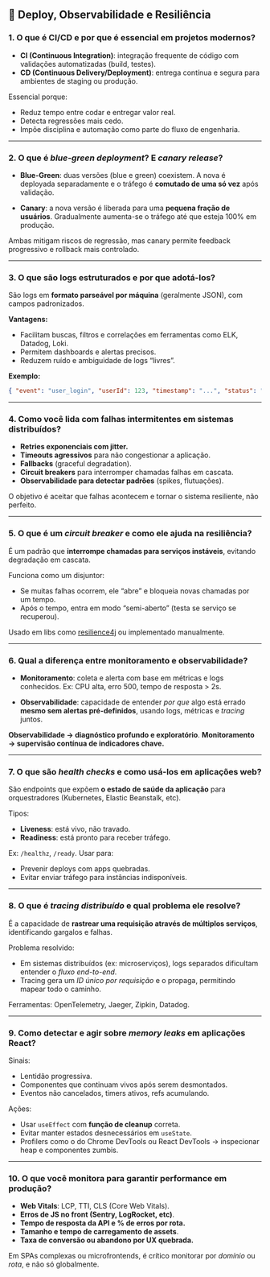 ## 🚀 Deploy, Observabilidade e Resiliência

### 1. **O que é CI/CD e por que é essencial em projetos modernos?**

* **CI (Continuous Integration)**: integração frequente de código com validações automatizadas (build, testes).
* **CD (Continuous Delivery/Deployment)**: entrega contínua e segura para ambientes de staging ou produção.

Essencial porque:

* Reduz tempo entre codar e entregar valor real.
* Detecta regressões mais cedo.
* Impõe disciplina e automação como parte do fluxo de engenharia.

---

### 2. **O que é *blue-green deployment*? E *canary release*?**

* **Blue-Green**: duas versões (blue e green) coexistem. A nova é deployada separadamente e o tráfego é **comutado de uma só vez** após validação.

* **Canary**: a nova versão é liberada para uma **pequena fração de usuários**. Gradualmente aumenta-se o tráfego até que esteja 100% em produção.

Ambas mitigam riscos de regressão, mas canary permite feedback progressivo e rollback mais controlado.

---

### 3. **O que são logs estruturados e por que adotá-los?**

São logs em **formato parseável por máquina** (geralmente JSON), com campos padronizados.

**Vantagens:**

* Facilitam buscas, filtros e correlações em ferramentas como ELK, Datadog, Loki.
* Permitem dashboards e alertas precisos.
* Reduzem ruído e ambiguidade de logs “livres”.

**Exemplo:**

```json
{ "event": "user_login", "userId": 123, "timestamp": "...", "status": "success" }
```

---

### 4. **Como você lida com falhas intermitentes em sistemas distribuídos?**

* **Retries exponenciais com jitter.**
* **Timeouts agressivos** para não congestionar a aplicação.
* **Fallbacks** (graceful degradation).
* **Circuit breakers** para interromper chamadas falhas em cascata.
* **Observabilidade para detectar padrões** (spikes, flutuações).

O objetivo é aceitar que falhas acontecem e tornar o sistema resiliente, não perfeito.

---

### 5. **O que é um *circuit breaker* e como ele ajuda na resiliência?**

É um padrão que **interrompe chamadas para serviços instáveis**, evitando degradação em cascata.

Funciona como um disjuntor:

* Se muitas falhas ocorrem, ele “abre” e bloqueia novas chamadas por um tempo.
* Após o tempo, entra em modo “semi-aberto” (testa se serviço se recuperou).

Usado em libs como [resilience4j](https://resilience4j.readme.io/) ou implementado manualmente.

---

### 6. **Qual a diferença entre monitoramento e observabilidade?**

* **Monitoramento**: coleta e alerta com base em métricas e logs conhecidos.
  Ex: CPU alta, erro 500, tempo de resposta > 2s.

* **Observabilidade**: capacidade de entender *por que* algo está errado **mesmo sem alertas pré-definidos**, usando logs, métricas e *tracing* juntos.

**Observabilidade → diagnóstico profundo e exploratório**.
**Monitoramento → supervisão contínua de indicadores chave.**

---

### 7. **O que são *health checks* e como usá-los em aplicações web?**

São endpoints que expõem **o estado de saúde da aplicação** para orquestradores (Kubernetes, Elastic Beanstalk, etc).

Tipos:

* **Liveness**: está vivo, não travado.
* **Readiness**: está pronto para receber tráfego.

Ex: `/healthz`, `/ready`.
Usar para:

* Prevenir deploys com apps quebradas.
* Evitar enviar tráfego para instâncias indisponíveis.

---

### 8. **O que é *tracing distribuído* e qual problema ele resolve?**

É a capacidade de **rastrear uma requisição através de múltiplos serviços**, identificando gargalos e falhas.

Problema resolvido:

* Em sistemas distribuídos (ex: microserviços), logs separados dificultam entender o *fluxo end-to-end*.
* Tracing gera um *ID único por requisição* e o propaga, permitindo mapear todo o caminho.

Ferramentas: OpenTelemetry, Jaeger, Zipkin, Datadog.

---

### 9. **Como detectar e agir sobre *memory leaks* em aplicações React?**

Sinais:

* Lentidão progressiva.
* Componentes que continuam vivos após serem desmontados.
* Eventos não cancelados, timers ativos, refs acumulando.

Ações:

* Usar `useEffect` com **função de cleanup** correta.
* Evitar manter estados desnecessários em `useState`.
* Profilers como o do Chrome DevTools ou React DevTools → inspecionar heap e componentes zumbis.

---

### 10. **O que você monitora para garantir performance em produção?**

* **Web Vitals**: LCP, TTI, CLS (Core Web Vitals).
* **Erros de JS no front (Sentry, LogRocket, etc)**.
* **Tempo de resposta da API e % de erros por rota.**
* **Tamanho e tempo de carregamento de assets**.
* **Taxa de conversão ou abandono por UX quebrada.**

Em SPAs complexas ou microfrontends, é crítico monitorar por *domínio* ou *rota*, e não só globalmente.